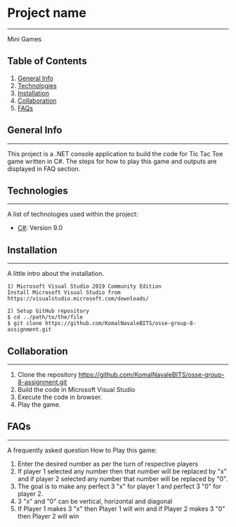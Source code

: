 # Project name
***
Mini Games

## Table of Contents
1. [General Info](#general-info)
2. [Technologies](#technologies)
3. [Installation](#installation)
4. [Collaboration](#collaboration)
5. [FAQs](#faqs)

## General Info
***
This project is a .NET console application to build the code for Tic Tac Toe game written in C#. The steps for how to play this game and outputs are displayed in FAQ section.

## Technologies
***
A list of technologies used within the project:
* [C#](https://example.com): Version 9.0


## Installation
***
A little intro about the installation. 
```
1) Microsoft Visual Studio 2019 Community Edition
Install Microsoft Visual Studio from https://visualstudio.microsoft.com/downloads/

2) Setup GitHub repository
$ cd ../path/to/the/file
$ git clone https://github.com/KomalNavaleBITS/osse-group-8-assignment.git

```

## Collaboration
***
1) Clone the repository https://github.com/KomalNavaleBITS/osse-group-8-assignment.git
2) Build the code in Microsoft Visual Studio
3) Execute the code in browser.
4) Play the game.

## FAQs
***
A frequently asked question
How to Play this game:
1) Enter the desired number as per the turn of respective players
2) If player 1 selected any number then that number will be replaced by "x" and if player 2 selected any number that number will be replaced by "0".
3) The goal is to make any perfect 3 "x" for player 1 and perfect 3 "0" for player 2.
4) 3 "x" and "0" can be vertical, horizontal and diagonal
5) If Player 1 makes 3 "x" then Player 1 will win and if Player 2 makes 3 "0" then Player 2 will win
